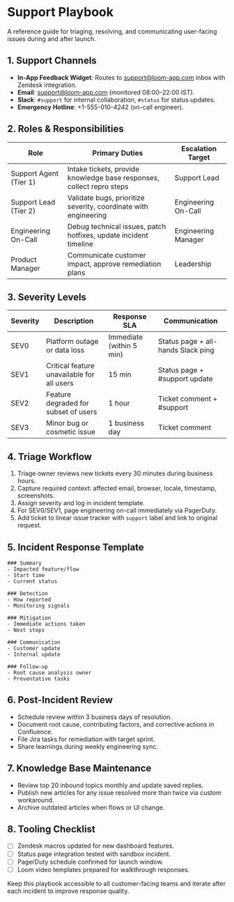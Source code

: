 # Support Playbook

A reference guide for triaging, resolving, and communicating user-facing issues during and after launch.

## 1. Support Channels

- **In-App Feedback Widget**: Routes to support@loom-app.com inbox with Zendesk integration.
- **Email**: support@loom-app.com (monitored 08:00–22:00 IST).
- **Slack**: `#support` for internal collaboration, `#status` for status updates.
- **Emergency Hotline**: +1-555-010-4242 (on-call engineer).

## 2. Roles & Responsibilities

| Role                   | Primary Duties                                                        | Escalation Target   |
| ---------------------- | --------------------------------------------------------------------- | ------------------- |
| Support Agent (Tier 1) | Intake tickets, provide knowledge base responses, collect repro steps | Support Lead        |
| Support Lead (Tier 2)  | Validate bugs, prioritize severity, coordinate with engineering       | Engineering On-Call |
| Engineering On-Call    | Debug technical issues, patch hotfixes, update incident timeline      | Engineering Manager |
| Product Manager        | Communicate customer impact, approve remediation plans                | Leadership          |

## 3. Severity Levels

| Severity | Description                                | Response SLA             | Communication                      |
| -------- | ------------------------------------------ | ------------------------ | ---------------------------------- |
| SEV0     | Platform outage or data loss               | Immediate (within 5 min) | Status page + all-hands Slack ping |
| SEV1     | Critical feature unavailable for all users | 15 min                   | Status page + #support update      |
| SEV2     | Feature degraded for subset of users       | 1 hour                   | Ticket comment + #support          |
| SEV3     | Minor bug or cosmetic issue                | 1 business day           | Ticket comment                     |

## 4. Triage Workflow

1. Triage owner reviews new tickets every 30 minutes during business hours.
2. Capture required context: affected email, browser, locale, timestamp, screenshots.
3. Assign severity and log in incident template.
4. For SEV0/SEV1, page engineering on-call immediately via PagerDuty.
5. Add ticket to linear issue tracker with `support` label and link to original request.

## 5. Incident Response Template

```
### Summary
- Impacted feature/flow
- Start time
- Current status

### Detection
- How reported
- Monitoring signals

### Mitigation
- Immediate actions taken
- Next steps

### Communication
- Customer update
- Internal update

### Follow-up
- Root cause analysis owner
- Preventative tasks
```

## 6. Post-Incident Review

- Schedule review within 3 business days of resolution.
- Document root cause, contributing factors, and corrective actions in Confluence.
- File Jira tasks for remediation with target sprint.
- Share learnings during weekly engineering sync.

## 7. Knowledge Base Maintenance

- Review top 20 inbound topics monthly and update saved replies.
- Publish new articles for any issue resolved more than twice via custom workaround.
- Archive outdated articles when flows or UI change.

## 8. Tooling Checklist

- [ ] Zendesk macros updated for new dashboard features.
- [ ] Status page integration tested with sandbox incident.
- [ ] PagerDuty schedule confirmed for launch window.
- [ ] Loom video templates prepared for walkthrough responses.

Keep this playbook accessible to all customer-facing teams and iterate after each incident to improve response quality.
